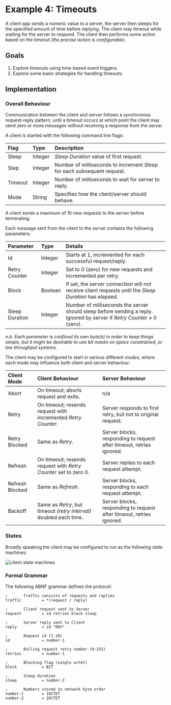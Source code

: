 # Example 4: Timeouts

A client app sends a numeric value to a server, the server then sleeps for the
specified amount of time before replying. The client may timeout while waiting
for the server to respond. The client then performs some action based on the 
timeout *(the precise action is configurable)*.

## Goals

1. Explore timeouts using time-based event triggers.
1. Explore some basic strategies for handling timeouts.

## Implementation

### Overall Behaviour

Communication between the client and server follows a synchronous request-reply 
pattern, until a timeout occurs at which point the client may send zero or more
messages without receiving a response from the server.

A client is started with the following command line flags:

| Flag    | Type    | Description                                                              |
| :------ | :------ | :----------------------------------------------------------------------- |
| Sleep   | Integer | *Sleep Duration* value of first request.                                 |
| Step    | Integer | Number of milliseconds to increment *Sleep* for each subsequent request. |
| Timeout | Integer | Number of milliseconds to wait for server to reply.                      |
| Mode    | String  | Specifies how the client/server should behave.                           |

A client sends a maximum of 10 new requests to the server before terminating.

Each message sent from the client to the server contains the following parameters:

| Parameter      | Type    | Details                                                     |
| :------------- | :------ | :---------------------------------------------------------- |
| Id             | Integer | Starts at 1, incremented for each successful request/reply. |
| Retry Counter  | Integer | Set to 0 (zero) for new requests and incremented per retry. |
| Block          | Boolean | If set, the server connection will not receive client requests until the *Sleep Duration* has elapsed. |
| Sleep Duration | Integer | Number of milliseconds the server should sleep before sending a reply. Ignored by server if *Retry Counter* &ne; 0 (zero). |

*n.b. Each parameter is confined its own byte(s) in order to keep things simple, 
but it might be desirable to use bit masks on space constrained, or low throughput
systems.*

The client may be configured to start in various different *modes*, where each
mode may influence both client and server behaviour:

| Client Mode     | Client Behaviour                                          | Server Behaviour |
| :-------------- | :-------------------------------------------------------- | :--------------- |
| Abort           | On timeout; aborts request and exits.                     | n/a |
| Retry           | On timeout; resends request with incremented *Retry Counter*. | Server responds to first retry, but not to original request. |
| Retry Blocked   | Same as *Retry*.                                          | Server blocks, responding to request after timeout, retries ignored. |
| Refresh         | On timeout; resends request with *Retry Counter* set to zero 0. | Server replies to each request attempt. |
| Refresh Blocked | Same as *Refresh*.                                        | Server blocks, responding to each request attempt. |
| Backoff         | Same as *Retry*, but timeout *(retry interval)* doubled each time. | Server blocks, responding to request after timeout, retries ignored. |

### States

Broadly speaking the client may be configured to run as the following state machines:

![client state machines](../images/Timeouts-ClientStateDiagrams.png)

### Formal Grammar

The following ABNF grammar defines the protocol:

```abnf
;       Traffic consists of requests and replies
traffic         = *(request / reply)

;       Client request sent to Server
request         = id retries block sleep

;       Server reply sent to Client
reply           = id "RDY"

;       Request id (1-10)
id              = number-1

;       Rolling request retry number (0-255)
retries         = number-1

;       Blocking flag (single octet)
block           = BIT

;       Sleep duration
sleep           = number-2

;       Numbers stored in network byte order
number-1        = 1OCTET
number-2        = 2OCTET
```






